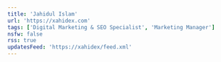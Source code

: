 ```yaml
---
title: 'Jahidul Islam'
url: 'https://xahidex.com'
tags: ['Digital Marketing & SEO Specialist', 'Marketing Manager']
nsfw: false
rss: true
updatesFeed: 'https://xahidex/feed.xml'
---
```

